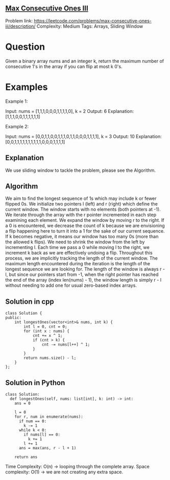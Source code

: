 ## [Max Consecutive Ones III](https://leetcode.com/problems/max-consecutive-ones-iii/)

Problem link: https://leetcode.com/problems/max-consecutive-ones-iii/description/
Complexity: Medium 
Tags: Arrays, Sliding Window


# Question

Given a binary array nums and an integer k, return the maximum number of consecutive 1's in the array if you can flip at most k 0's.


# Examples

Example 1:

Input: nums = [1,1,1,0,0,0,1,1,1,1,0], k = 2
Output: 6
Explanation: [1,1,1,0,0,1,1,1,1,1,1]

Example 2:

Input: nums = [0,0,1,1,0,0,1,1,1,0,1,1,0,0,0,1,1,1,1], k = 3
Output: 10
Explanation: [0,0,1,1,1,1,1,1,1,1,1,1,0,0,0,1,1,1,1]

## Explanation

We use sliding window to tackle the problem, please see the Algorithm.

## Algorithm

We aim to find the longest sequence of 1s which may include k or fewer flipped 0s.
We initialize two pointers l (left) and r (right) which define the current window. The window starts with no elements (both pointers at -1).
We iterate through the array with the r pointer incremented in each step examining each element. We expand the window by moving r to the right.
If a 0 is encountered, we decrease the count of k because we are envisioning a flip happening here to turn it into a 1 for the sake of our current sequence.
If k becomes negative, it means our window has too many 0s (more than the allowed k flips). We need to shrink the window from the left by incrementing l. Each time we pass a 0 while moving l to the right, we increment k back as we are effectively undoing a flip.
Throughout this process, we are implicitly tracking the length of the current window. The maximum length encountered during the iteration is the length of the longest sequence we are looking for.
The length of the window is always r - l, but since our pointers start from -1, when the right pointer has reached the end of the array (index len(nums) - 1), the window length is simply r - l without needing to add one for usual zero-based index arrays.


## Solution in cpp
```
class Solution {
public:
    int longestOnes(vector<int>& nums, int k) {
        int l = 0, cnt = 0;
        for (int x : nums) {
            cnt += x ^ 1;
            if (cnt > k) {
                cnt -= nums[l++] ^ 1;
            }
        }
        return nums.size() - l;     
    }
};
```

## Solution in Python
```
class Solution:
  def longestOnes(self, nums: list[int], k: int) -> int:
    ans = 0

    l = 0
    for r, num in enumerate(nums):
      if num == 0:
        k -= 1
      while k < 0:
        if nums[l] == 0:
          k += 1
        l += 1
      ans = max(ans, r - l + 1)

    return ans
```
Time Complexity: O(n) -> looping through the complete array.
Space complexity: O(1) -> we are not creating any extra space. 	
